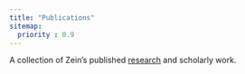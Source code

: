 ```yaml
---
title: "Publications"
sitemap:
  priority : 0.9
---
```

<!--

This page represents the landing page for "publications" section. It is also shown under the homepage header for "publications". It should be therefore relatively short and sweet.

-->
<p>A collection of Zein’s published <a href="/publications">research</a> and scholarly work.</p>